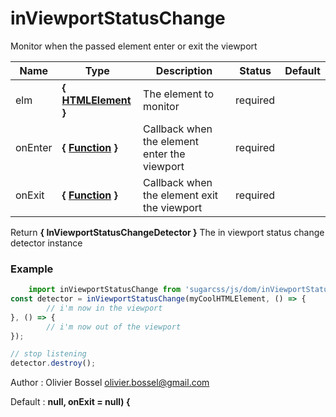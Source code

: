 # inViewportStatusChange

Monitor when the passed element enter or exit the viewport



Name  |  Type  |  Description  |  Status  |  Default
------------  |  ------------  |  ------------  |  ------------  |  ------------
elm  |  **{ [HTMLElement](https://developer.mozilla.org/fr/docs/Web/API/HTMLElement) }**  |  The element to monitor  |  required  |
onEnter  |  **{ [Function](https://developer.mozilla.org/fr/docs/Web/JavaScript/Reference/Objets_globaux/Function) }**  |  Callback when the element enter the viewport  |  required  |
onExit  |  **{ [Function](https://developer.mozilla.org/fr/docs/Web/JavaScript/Reference/Objets_globaux/Function) }**  |  Callback when the element exit the viewport  |  required  |

Return **{ InViewportStatusChangeDetector }** The in viewport status change detector instance

### Example
```js
	import inViewportStatusChange from 'sugarcss/js/dom/inViewportStatusChange'
const detector = inViewportStatusChange(myCoolHTMLElement, () => {
		// i'm now in the viewport
}, () => {
		// i'm now out of the viewport
});

// stop listening
detector.destroy();
```
Author : Olivier Bossel <olivier.bossel@gmail.com>

Default : **null, onExit = null) {**